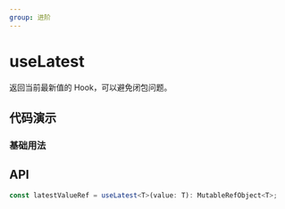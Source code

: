 ```yaml
---
group: 进阶
---
```


# useLatest

返回当前最新值的 Hook，可以避免闭包问题。

## 代码演示

### 基础用法

<code src="./demo/demo1.tsx" ></code>

## API

```typescript
const latestValueRef = useLatest<T>(value: T): MutableRefObject<T>;
```
